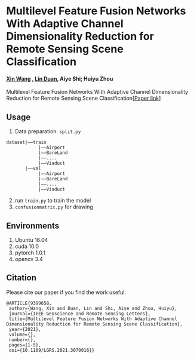 # Multilevel Feature Fusion Networks With Adaptive Channel Dimensionality Reduction for Remote Sensing Scene Classification

#### [Xin Wang](https://github.com/WangXin81) , [Lin Duan](https://github.com/devenin), Aiye Shi; Huiyu Zhou

Multilevel Feature Fusion Networks With Adaptive Channel Dimensionality Reduction for Remote Sensing Scene Classification[[Paper link\]](https://ieeexplore.ieee.org/document/9399658)

## Usage

1. Data preparation: `split.py`

```
dataset|——train
			|——Airport
			|——BareLand
			|——....
			|——Viaduct
	   |——val
			|——Airport
			|——BareLand
			|——....
			|——Viaduct
```



2. run `train.py` to train the model
3. `confusionmatrix.py` for drawing

## Environments

1. Ubuntu 16.04
2. cuda 10.0
3. pytorch 1.0.1
4. opencv 3.4

## Citation

Please cite our paper if you find the work useful:

```
@ARTICLE{9399658,
 author={Wang, Xin and Duan, Lin and Shi, Aiye and Zhou, Huiyu},
 journal={IEEE Geoscience and Remote Sensing Letters},
 title={Multilevel Feature Fusion Networks With Adaptive Channel Dimensionality Reduction for Remote Sensing Scene Classification},
 year={2021},
 volume={}, 
 number={}, 
 pages={1-5}, 
 doi={10.1109/LGRS.2021.3070016}}
```